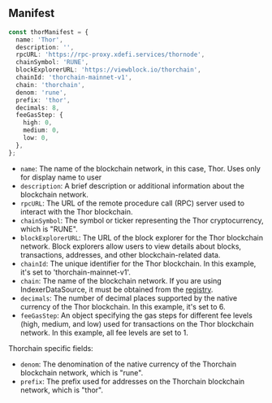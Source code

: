 ## Manifest

```typescript
const thorManifest = {
  name: 'Thor',
  description: '',
  rpcURL: 'https://rpc-proxy.xdefi.services/thornode',
  chainSymbol: 'RUNE',
  blockExplorerURL: 'https://viewblock.io/thorchain',
  chainId: 'thorchain-mainnet-v1',
  chain: 'thorchain',
  denom: 'rune',
  prefix: 'thor',
  decimals: 8,
  feeGasStep: {
    high: 0,
    medium: 0,
    low: 0,
  },
};
```

- `name`: The name of the blockchain network, in this case, Thor. Uses only for display name to user
- `description`: A brief description or additional information about the blockchain network.
- `rpcURL`: The URL of the remote procedure call (RPC) server used to interact with the Thor blockchain.
- `chainSymbol`: The symbol or ticker representing the Thor cryptocurrency, which is "RUNE".
- `blockExplorerURL`: The URL of the block explorer for the Thor blockchain network. Block explorers allow users to view details about blocks, transactions, addresses, and other blockchain-related data.
- `chainId`: The unique identifier for the Thor blockchain. In this example, it's set to 'thorchain-mainnet-v1'.
- `chain`: The name of the blockchain network. If you are using IndexerDataSource, it must be obtained from the [registry](https://github.com/XDeFi-tech/xdefi-registry/blob/main/chains.json).
- `decimals`: The number of decimal places supported by the native currency of the Thor blockchain. In this example, it's set to 6.
- `feeGasStep`: An object specifying the gas steps for different fee levels (high, medium, and low) used for transactions on the Thor blockchain network. In this example, all fee levels are set to 1.

Thorchain specific fields:

- `denom`: The denomination of the native currency of the Thorchain blockchain network, which is "rune".
- `prefix`: The prefix used for addresses on the Thorchain blockchain network, which is "thor".
